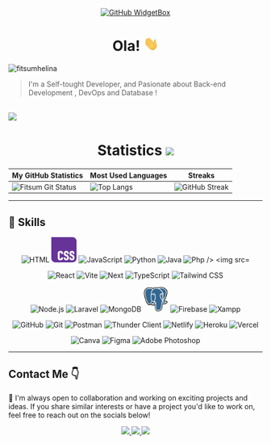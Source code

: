 <div align="center"> 
 
[![GitHub WidgetBox](https://github-widgetbox.vercel.app/api/profile?username=fitsumhelina&data=followers,repositories,stars,commits&theme=viridescent)](https://github.com/fitsumhelina)
</div>
<h1 align="center">Ola! <img src="https://raw.githubusercontent.com/ABSphreak/ABSphreak/master/gifs/Hi.gif" width="30px"> </h1>

<p align="left">
  <img src="https://komarev.com/ghpvc/?username=fitsumhelina&label=Profile%20views&color=0e75b6&style=flat" alt="fitsumhelina" />
</p>

> I'm a Self-tought Developer, and Pasionate about Back-end Development , DevOps and  Database !

<br>

<img src="https://user-images.githubusercontent.com/74038190/212284100-561aa473-3905-4a80-b561-0d28506553ee.gif" width="1000">

<br>

<div align="center">
 
# Statistics <img src="https://media4.giphy.com/media/MIGbtLZoVjbl0bYbAd/giphy.gif?cid=ecf05e472t2h0i8d7dcjaoau9iqtchhr899hxmpxzzgc7lyw&rid=giphy.gif" width="50" > 

| My GitHub Statistics | Most Used Languages | Streaks |
| --- | --- | --- |
| ![Fitsum Git Status](https://github-readme-stats.vercel.app/api?username=fitsumhelina&show_icons=true&theme=dark&hide_title=true&count_private=true) | ![Top Langs](https://github-readme-stats.vercel.app/api/top-langs/?username=fitsumhelina&show_icons=true&theme=dark&hide_title=true) | ![GitHub Streak](https://github-readme-streak-stats.herokuapp.com/?user=fitsumhelina&theme=dark)

</div>

---

 


## 🚀 Skills

<div align="center">
  

<p>
  <img src="https://cdn.worldvectorlogo.com/logos/html-1.svg" height="50" alt="HTML" />
  <img src="https://github.com/CSS-Next/logo.css/raw/main/css.svg" height="50" alt="CSS" />
  <img src="https://cdn.worldvectorlogo.com/logos/logo-javascript.svg" height="50" alt="JavaScript" />
  <img src="https://cdn.worldvectorlogo.com/logos/python-5.svg" height="50" alt="Python" />
  <img src="https://cdn.worldvectorlogo.com/logos/java-2.svg" height="50" alt="Java" />
  <img src="https://cdn.worldvectorlogo.com/logos/php-4.svg" height="50" alt="Php />
  <img src="https://cdn.worldvectorlogo.com/logos/c.svg" height="50" alt="C++" />
 </p>


<p>
  <img src="https://cdn.worldvectorlogo.com/logos/react-2.svg" height="50" alt="React" />
  <img src="https://vitejs.dev/logo.svg" height="50" alt="Vite" />
   <img src="https://cdn.worldvectorlogo.com/logos/next-js.svg" height="50" alt="Next" />
 <img src="https://cdn.worldvectorlogo.com/logos/typescript.svg" height="50" alt="TypeScript" />
  <img src="https://cdn.worldvectorlogo.com/logos/tailwindcss.svg" height="50" alt="Tailwind CSS" />
</p>

<p>
  <img src="https://cdn.worldvectorlogo.com/logos/nodejs-icon.svg" height="50" alt="Node.js" />
  <img src="https://cdn.worldvectorlogo.com/logos/laravel-2.svg" height="50" alt="Laravel" />
  <img src="https://cdn.worldvectorlogo.com/logos/mongodb-icon-1.svg" height="50" alt="MongoDB" />
  <img src="https://github.com/devicons/devicon/blob/master/icons/postgresql/postgresql-original.svg" height="50" alt="PostgreSQL" />
  <img src="https://cdn.worldvectorlogo.com/logos/firebase-1.svg" height="50" alt="Firebase" />
  <img src="https://cdn.worldvectorlogo.com/logos/xampp.svg" height="50" alt="Xampp" />
</p>


<p>
  <img src="https://cdn.worldvectorlogo.com/logos/github-icon-2.svg" height="50" alt="GitHub" />
  <img src="https://cdn.worldvectorlogo.com/logos/git-icon.svg" height="50" alt="Git" />
  <img src="https://cdn.worldvectorlogo.com/logos/postman.svg" height="50" alt="Postman" />
  <img src="https://imgs.search.brave.com/17L-z3KHyIN5mlINlO7ex1vLWFkVkg_fS6lCnRxCpNw/rs:fit:860:0:0:0/g:ce/aHR0cHM6Ly93d3cu/a2F0ay5kZXYvc3Rh/dGljLzg2ZjJmNDhi/OWIwZGQ5MDBiNDg5/MmY0OWY0YmJhYjgx/L2U0ZjA2L2xvZ28u/cG5n" height="50" alt="Thunder Client" />
  <img src="https://cdn.worldvectorlogo.com/logos/netlify.svg" height="50" alt="Netlify" />
  <img src="https://imgs.search.brave.com/TMj7RdxJPIsmJC9KaGH1M_YwCRg1rd4bHDWzJsqFIy4/rs:fit:500:0:0:0/g:ce/aHR0cHM6Ly9nZXRk/ZXBsb3lpbmcuY29t/L3N0YXRpYy9pbWcv/bG9nb3MvaGVyb2t1/LjBkMzUyNTgwYjU2/Mi5wbmc" height="50" alt="Heroku" />
  <img src="https://imgs.search.brave.com/96khqNZO1LJt_e6RG-xNXrYl-d0TcMaaPpXmcY3nm3g/rs:fit:500:0:0:0/g:ce/aHR0cHM6Ly9sb2dv/d2lrLmNvbS9jb250/ZW50L3VwbG9hZHMv/aW1hZ2VzL3RfdmVy/Y2VsMTg2OC5qcGc" height="50" alt="Vercel" />
</p>


<p>
  <img src="https://imgs.search.brave.com/gAmpRkVnmc780FDrCM1Y_kZV6HlXDCp6hj3Is2Rmnik/rs:fit:860:0:0:0/g:ce/aHR0cHM6Ly9mcmVl/bG9nb3BuZy5jb20v/aW1hZ2VzL2FsbF9p/bWcvMTY1NjczMzYz/N2xvZ28tY2FudmEt/cG5nLnBuZw" height="50" alt="Canva" />
  <img src="https://cdn.worldvectorlogo.com/logos/figma-icon.svg" height="50" alt="Figma" />
  <img src="https://cdn.worldvectorlogo.com/logos/adobe-photoshop-2.svg" height="50" alt="Adobe Photoshop" />
</p>

</div>


---

## Contact Me 👇

🌟 I'm always open to collaboration and working on exciting projects and ideas. If you share similar interests or have a project you'd like to work on, feel free to reach out on the socials below!
<p align="center">
  <a href='https://www.linkedin.com/in/fitsum-helina-57164828a/'>
    <img src="https://cdn.worldvectorlogo.com/logos/linkedin-icon-3.svg" height="35px"/>
  </a>
  <a href='mailto:dev.fitsum@gmail.com'>
    <img src="https://cdn.worldvectorlogo.com/logos/official-gmail-icon-2020-.svg" height="35px"/>
  </a>
  <a href='https://t.me/fitsumhelina'>
    <img src="https://cdn.worldvectorlogo.com/logos/telegram.svg" height="35px"/>
  </a>
</p>
